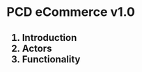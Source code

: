 # PCD eCommerce v1.0 

<h2>
    <ol>
        <li>Introduction</li>
        <li>Actors</li>
        <li>Functionality</li>
    </ol>
</h2>